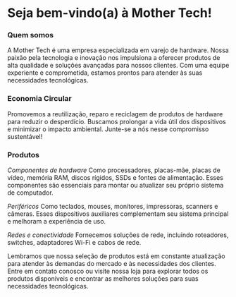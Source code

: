 # Seja bem-vindo(a) à Mother Tech!
### Quem somos
A Mother Tech é uma empresa especializada em varejo de hardware. Nossa paixão pela tecnologia e inovação nos impulsiona a oferecer produtos de alta qualidade e soluções avançadas para nossos clientes. Com uma equipe experiente e comprometida, estamos prontos para atender às suas necessidades tecnológicas.

### Economia Circular
Promovemos a reutilização, reparo e reciclagem de produtos de hardware para reduzir o desperdício. Buscamos prolongar a vida útil dos dispositivos e minimizar o impacto ambiental. Junte-se a nós nesse compromisso sustentável!

### Produtos

*Componentes de hardware* 
Como processadores, placas-mãe, placas de vídeo, memória RAM, discos rígidos, SSDs e fontes de alimentação. Esses componentes são essenciais para montar ou atualizar seu próprio sistema de computador.

*Periféricos*
Como teclados, mouses, monitores, impressoras, scanners e câmeras. Esses dispositivos auxiliares complementam seu sistema principal e melhoram a experiência de uso.

*Redes e conectividade* Fornecemos soluções de rede, incluindo roteadores, switches, adaptadores Wi-Fi e cabos de rede.


Lembramos que nossa seleção de produtos está em constante atualização para atender às demandas do mercado e às necessidades dos clientes. Entre em contato conosco ou visite nossa loja para explorar todos os produtos disponíveis e encontrar as melhores soluções para suas necessidades tecnológicas.
